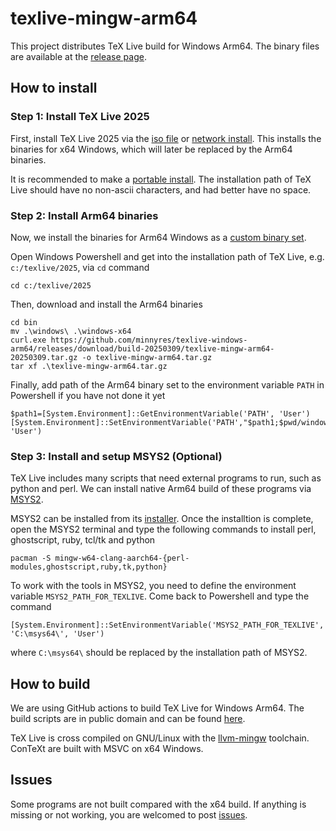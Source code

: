 # texlive-mingw-arm64

This project distributes TeX Live build for Windows Arm64. The binary files are available at the [release page](https://github.com/minnyres/texlive-mingw-arm64/releases).

## How to install
### Step 1: Install TeX Live 2025

First, install TeX Live 2025 via the [iso file](https://mirrors.ctan.org/systems/texlive/Images) or [network install](https://tug.org/texlive/acquire-netinstall.html). This installs the binaries for x64 Windows, which will later be replaced by the Arm64 binaries.

It is recommended to make a [portable install](https://tex.stackexchange.com/questions/381094/how-to-install-a-portable-tex-live-in-windows). The installation path of TeX Live should have no non-ascii characters, and had better have no space. 

### Step 2: Install Arm64 binaries

Now, we install the binaries for Arm64 Windows as a [custom binary set](https://tug.org/texlive/custom-bin.html).

Open Windows Powershell and get into the installation path of TeX Live, e.g. `c:/texlive/2025`, via `cd` command
```
cd c:/texlive/2025
```
Then, download and install the Arm64 binaries
```
cd bin
mv .\windows\ .\windows-x64
curl.exe https://github.com/minnyres/texlive-windows-arm64/releases/download/build-20250309/texlive-mingw-arm64-20250309.tar.gz -o texlive-mingw-arm64.tar.gz
tar xf .\texlive-mingw-arm64.tar.gz
```
Finally, add path of the Arm64 binary set to the environment variable `PATH` in Powershell if you have not done it yet
```
$path1=[System.Environment]::GetEnvironmentVariable('PATH', 'User')
[System.Environment]::SetEnvironmentVariable('PATH',"$path1;$pwd/windows", 'User')
```
### Step 3: Install and setup MSYS2 (Optional)

TeX Live includes many scripts that need external programs to run, such as python and perl. We can install native Arm64 build of these programs via [MSYS2](https://www.msys2.org/).

MSYS2 can be installed from its [installer](https://www.msys2.org/docs/installer/). Once the installtion is complete, open the MSYS2 terminal and type the following commands to install perl, ghostscript, ruby, tcl/tk and python
```
pacman -S mingw-w64-clang-aarch64-{perl-modules,ghostscript,ruby,tk,python}
```
To work with the tools in MSYS2, you need to define the environment variable `MSYS2_PATH_FOR_TEXLIVE`. Come back to Powershell and type the command
```
[System.Environment]::SetEnvironmentVariable('MSYS2_PATH_FOR_TEXLIVE', 'C:\msys64\', 'User')
```
where `C:\msys64\` should be replaced by the installation path of MSYS2.


## How to build
We are using GitHub actions to build TeX Live for Windows Arm64. The build scripts are in public domain and can be found [here](https://github.com/minnyres/texlive-windows-arm64/blob/main/.github/workflows/release.yml).

TeX Live is cross compiled on GNU/Linux with the [llvm-mingw](https://github.com/mstorsjo/llvm-mingw) toolchain. ConTeXt are built with MSVC on x64 Windows. 

## Issues
Some programs are not built compared with the x64 build. If anything is missing or not working, you are welcomed to post [issues](https://github.com/minnyres/texlive-windows-arm64/issues).
